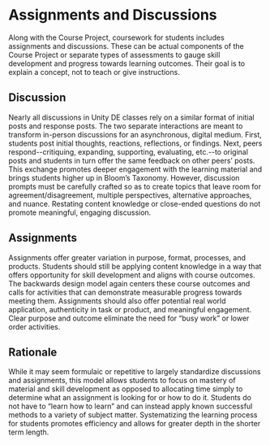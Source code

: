 # Assignments and Discussions

Along with the Course Project, coursework for students includes assignments and discussions. These can be actual components of the Course Project or separate types of assessments to gauge skill development and progress towards learning outcomes.
Their goal is to explain a concept, not to teach or give instructions.

## Discussion
Nearly all discussions in Unity DE classes rely on a similar format of initial posts and response posts. 
The two separate interactions are meant to transform in-person discussions for an asynchronous, digital medium. 
First, students post initial thoughts, reactions, reflections, or findings. 
Next, peers respond--critiquing, expanding, supporting, evaluating, etc.--to original posts and students in turn offer the same feedback on other peers’ posts. 
This exchange promotes deeper engagement with the learning material and brings students higher up in Bloom’s Taxonomy. 
However, discussion prompts must be carefully crafted so as to create topics that leave room for agreement/disagreement, multiple perspectives, alternative approaches, and nuance. 
Restating content knowledge or close-ended questions do not promote meaningful, engaging discussion.

## Assignments
Assignments offer greater variation in purpose, format, processes, and products. Students should still be applying content knowledge in a way that offers opportunity for skill development and aligns with course outcomes. The backwards design model again centers these course outcomes and calls for activities that can demonstrate measurable progress towards meeting them. Assignments should also offer potential real world application, authenticity in task or product, and meaningful engagement. Clear purpose and outcome eliminate the need for “busy work” or lower order activities.

## Rationale 
While it may seem formulaic or repetitive to largely standardize discussions and assignments, this model allows students to focus on mastery of material and skill development as opposed to allocating time simply to determine what an assignment is looking for or how to do it. Students do not have to “learn how to learn” and can instead apply known successful methods to a variety of subject matter. Systematizing the learning process for students promotes efficiency and allows for greater depth in the shorter term length.

